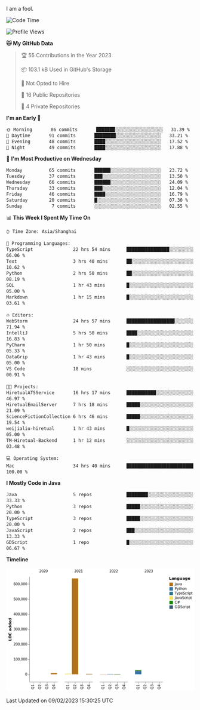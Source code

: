I am a fool.

<!--START_SECTION:waka-->
![Code Time](http://img.shields.io/badge/Code%20Time-55%20hrs%2010%20mins-blue)

![Profile Views](http://img.shields.io/badge/Profile%20Views-162-blue)

**🐱 My GitHub Data** 

> 🏆 55 Contributions in the Year 2023
 > 
> 📦 103.1 kB Used in GitHub's Storage 
 > 
> 🚫 Not Opted to Hire
 > 
> 📜 16 Public Repositories 
 > 
> 🔑 4 Private Repositories  
 > 
**I'm an Early 🐤** 

```text
🌞 Morning       86 commits       ███████░░░░░░░░░░░░░░░░░░   31.39 % 
🌆 Daytime       91 commits       ████████░░░░░░░░░░░░░░░░░   33.21 % 
🌃 Evening       48 commits       ████░░░░░░░░░░░░░░░░░░░░░   17.52 % 
🌙 Night         49 commits       ████░░░░░░░░░░░░░░░░░░░░░   17.88 % 

```
📅 **I'm Most Productive on Wednesday** 

```text
Monday          65 commits       ██████░░░░░░░░░░░░░░░░░░░   23.72 % 
Tuesday         37 commits       ███░░░░░░░░░░░░░░░░░░░░░░   13.50 % 
Wednesday       66 commits       ██████░░░░░░░░░░░░░░░░░░░   24.09 % 
Thursday        33 commits       ███░░░░░░░░░░░░░░░░░░░░░░   12.04 % 
Friday          46 commits       ████░░░░░░░░░░░░░░░░░░░░░   16.79 % 
Saturday        20 commits       █░░░░░░░░░░░░░░░░░░░░░░░░   07.30 % 
Sunday           7 commits       ░░░░░░░░░░░░░░░░░░░░░░░░░   02.55 % 

```


📊 **This Week I Spent My Time On** 

```text
⌚︎ Time Zone: Asia/Shanghai

💬 Programming Languages: 
TypeScript               22 hrs 54 mins      ████████████████░░░░░░░░░   66.06 % 
Text                     3 hrs 40 mins       ██░░░░░░░░░░░░░░░░░░░░░░░   10.62 % 
Python                   2 hrs 50 mins       ██░░░░░░░░░░░░░░░░░░░░░░░   08.19 % 
SQL                      1 hr 43 mins        █░░░░░░░░░░░░░░░░░░░░░░░░   05.00 % 
Markdown                 1 hr 15 mins        █░░░░░░░░░░░░░░░░░░░░░░░░   03.61 % 

🔥 Editors: 
WebStorm                 24 hrs 57 mins      ██████████████████░░░░░░░   71.94 % 
IntelliJ                 5 hrs 50 mins       ████░░░░░░░░░░░░░░░░░░░░░   16.83 % 
PyCharm                  1 hr 50 mins        █░░░░░░░░░░░░░░░░░░░░░░░░   05.33 % 
DataGrip                 1 hr 43 mins        █░░░░░░░░░░░░░░░░░░░░░░░░   05.00 % 
VS Code                  18 mins             ░░░░░░░░░░░░░░░░░░░░░░░░░   00.91 % 

🐱‍💻 Projects: 
HiretualATSService       16 hrs 17 mins      ███████████░░░░░░░░░░░░░░   46.97 % 
HiretualEmailServer      7 hrs 18 mins       █████░░░░░░░░░░░░░░░░░░░░   21.09 % 
ScienceFictionCollection 6 hrs 46 mins       █████░░░░░░░░░░░░░░░░░░░░   19.54 % 
weijialiu-hiretual       1 hr 43 mins        █░░░░░░░░░░░░░░░░░░░░░░░░   05.00 % 
TM-Hiretual-Backend      1 hr 12 mins        ░░░░░░░░░░░░░░░░░░░░░░░░░   03.48 % 

💻 Operating System: 
Mac                      34 hrs 40 mins      █████████████████████████   100.00 % 

```

**I Mostly Code in Java** 

```text
Java                     5 repos             ████████░░░░░░░░░░░░░░░░░   33.33 % 
Python                   3 repos             █████░░░░░░░░░░░░░░░░░░░░   20.00 % 
TypeScript               3 repos             █████░░░░░░░░░░░░░░░░░░░░   20.00 % 
JavaScript               2 repos             ███░░░░░░░░░░░░░░░░░░░░░░   13.33 % 
GDScript                 1 repo              █░░░░░░░░░░░░░░░░░░░░░░░░   06.67 % 

```


**Timeline**

![Chart not found](https://raw.githubusercontent.com/VeejaLiu/VeejaLiu/master/charts/bar_graph.png) 


 Last Updated on 09/02/2023 15:30:25 UTC
<!--END_SECTION:waka-->
